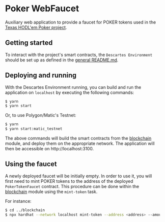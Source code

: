 # Poker WebFaucet

Auxiliary web application to provide a faucet for POKER tokens used in the [Texas HODL'em Poker project](../README.md).

## Getting started

To interact with the project's smart contracts, the `Descartes Environment` should be set up as defined in the [general README.md](../README.md#Environment).

## Deploying and running

With the Descartes Environment running, you can build and run the application on `localhost` by executing the following commands:

```bash
$ yarn
$ yarn start
```

Or, to use Polygon/Matic's Testnet:
```bash
$ yarn
$ yarn start:matic_testnet
```

The above commands will build the smart contracts from the [blockchain](../blockchain/README.md]) module, and deploy them on the appropriate network. The application will then be accessible on http://localhost:3100.

## Using the faucet

A newly deployed faucet will be initially empty. In order to use it, you will first need to mint POKER tokens to the address of the deployed `PokerTokenFaucet` contract. This procedure can be done within the [blockchain](../blockchain/README.md]) module using the `mint-token` task.

For instance:
```bash
$ cd ../blockchain
$ npx hardhat --network localhost mint-token --address <address> --amount 100000
```

